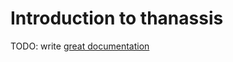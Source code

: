 # Introduction to thanassis

TODO: write [great documentation](http://jacobian.org/writing/what-to-write/)
